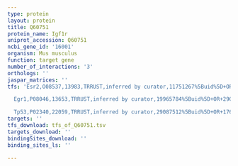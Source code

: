 ```yaml
---
type: protein
layout: protein
title: Q60751
protein_name: Igf1r
uniprot_accession: Q60751
ncbi_gene_id: '16001'
organism: Mus musculus
function: target gene
number_of_interactions: '3'
orthologs: ''
jaspar_matrices: ''
tfs: 'Esr2,O08537,13983,TRRUST,inferred by curator,11751267%5Buid%5D+OR+29087512%5Buid%5D,Yes

  Egr1,P08046,13653,TRRUST,inferred by curator,19965784%5Buid%5D+OR+29087512%5Buid%5D,Yes

  Tp53,P02340,22059,TRRUST,inferred by curator,29087512%5Buid%5D+OR+17600529%5Buid%5D,Yes'
targets: ''
tfs_download: tfs_of_Q60751.tsv
targets_download: ''
bindingSites_download: ''
binding_sites_ls: ''

---
```

